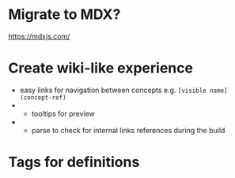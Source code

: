 # Migrate to MDX?

https://mdxjs.com/

# Create wiki-like experience
* easy links for navigation between concepts e.g. `[visible name](concept-ref)`
* - tooltips for preview
* - parse to check for internal links references during the build
# Tags for definitions
